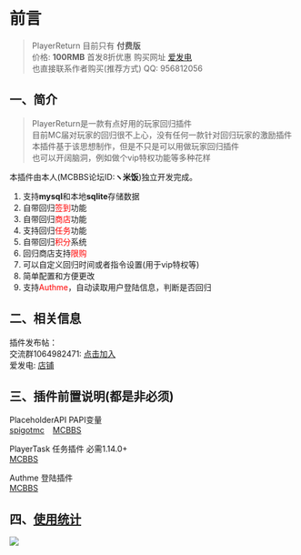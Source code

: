 # 前言
> PlayerReturn 目前只有 **付费版**  
> 价格: **100RMB** 首发8折优惠  购买网址 [爱发电](https://afdian.net/item?plan_id=03acf4a0495f11edb82352540025c377)   
> 也直接联系作者购买(推荐方式) QQ: 956812056

## 一、简介
> PlayerReturn是一款有点好用的玩家回归插件  
> 目前MC届对玩家的回归很不上心，没有任何一款针对回归玩家的激励插件  
> 本插件基于该思想制作，但是不只是可以用做玩家回归插件  
> 也可以开阔脑洞，例如做个vip特权功能等多种花样  

本插件由本人(MCBBS论坛ID:**ヽ米饭**)独立开发完成。

1. 支持**mysql**和本地**sqlite**存储数据
2. 自带回归<font color=red>签到</font>功能
3. 自带回归<font color=red>商店</font>功能
4. 支持回归<font color=red>任务</font>功能
5. 自带回归<font color=red>积分</font>系统
6. 回归商店支持<font color=red>限购</font>
7. 可以自定义回归时间或者指令设置(用于vip特权等)
8. 简单配置和方便更改
9. 支持<font color=red>Authme</font>，自动读取用户登陆信息，判断是否回归

## 二、相关信息
插件发布帖：  
交流群1064982471: [点击加入](https://jq.qq.com/?_wv=1027&k=5sxTf8u)  
爱发电: [店铺](https://afdian.net/@PlayerTitle?tab=shop)

## 三、插件前置说明(都是非必须)

PlaceholderAPI PAPI变量  
[spigotmc](https://www.spigotmc.org/resources/placeholderapi.6245/) &ensp;
[MCBBS](https://www.mcbbs.net/thread-1216863-1-1.html)

PlayerTask 任务插件 必需1.14.0+  
[MCBBS](https://www.mcbbs.net/thread-1084534-1-1.html)

Authme 登陆插件  
[MCBBS](https://www.mcbbs.net/thread-442729-1-1.html)

## 四、[使用统计](https://bstats.org/plugin/bukkit/PlayerReturn/16638)

![](https://bstats.org/signatures/bukkit/PlayerReturn.svg)